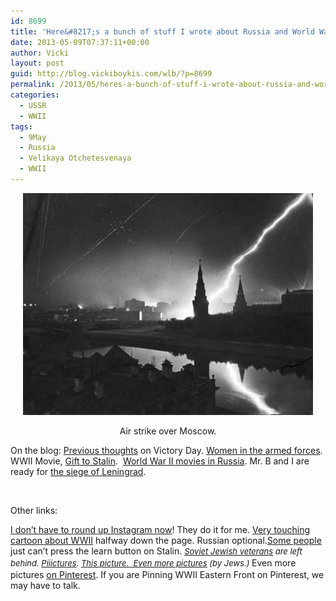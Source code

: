 ```yaml
---
id: 8699
title: 'Here&#8217;s a bunch of stuff I wrote about Russia and World War 2'
date: 2013-05-09T07:37:11+00:00
author: Vicki
layout: post
guid: http://blog.vickiboykis.com/wlb/?p=8699
permalink: /2013/05/heres-a-bunch-of-stuff-i-wrote-about-russia-and-world-war-2/
categories:
  - USSR
  - WWII
tags:
  - 9May
  - Russia
  - Velikaya Otchetesvenaya
  - WWII
---
```

<p style="text-align: center;">
  <a href="https://raw.githubusercontent.com/veekaybee/wlb/gh-pages/assets/images/2013/05/moscow.jpg"><img class="aligncenter  wp-image-8700" alt="moscow" src="https://raw.githubusercontent.com/veekaybee/wlb/gh-pages/assets/images/2013/05/moscow-580x444.jpg" width="464" height="355" /></a>
</p>

<p style="text-align: center;">
  Air strike over Moscow.
</p>

On the blog: <a href="http://blog.vickiboykis.com/wlb/2009/05/may-9-the-day-we-pwned-the-germans/" target="_blank">Previous thoughts</a> on Victory Day. <a href="http://blog.vickiboykis.com/wlb/2013/02/women-in-combat-in-the-american-armed-forces/" target="_blank">Women in the armed forces</a>. WWII Movie, <a href="http://blog.vickiboykis.com/wlb/2009/12/movie-review-gift-to-stalin-%D0%BF%D0%BE%D0%B4%D0%B0%D1%80%D0%BE%D0%BA-%D1%81%D1%82%D0%B0%D0%BB%D0%B8%D0%BD%D1%83-and-interview-with-cast/" target="_blank">Gift to Stalin</a>.  <a href="http://blog.vickiboykis.com/wlb/2012/07/its-always-independence-day-in-russia/" target="_blank">World War II movies in Russia</a>. Mr. B and I are ready for <a href="http://blog.vickiboykis.com/wlb/2012/05/mr-b-and-i-are-prepared-for-anything-anything-being-either-pogroms-or-the-siege-of-leningrad/" target="_blank">the siege of Leningrad</a>.

&nbsp;

Other links:

<a href="http://blog.instagram.com/post/49980945255/victoryday" target="_blank">I don&#8217;t have to round up Instagram now</a>! They do it for me. <a href="http://www.snob.ru/selected/entry/60289" target="_blank">Very touching cartoon about WWII</a> halfway down the page. Russian optional.<a href="https://twitter.com/debri_dv/status/332435139927887872" target="_blank">Some people</a> just can&#8217;t press the learn button on Stalin. <em id="__mceDel" style="font-size: 13px; line-height: 19px;"><em id="__mceDel"><em id="__mceDel"><em id="__mceDel"><a href="http://www.haaretz.com/jewish-world/jewish-world-features/jewish-veterans-of-soviet-red-army-suffering-in-solitude-1.519350" target="_blank">Soviet Jewish veterans</a> are left behind. </em></em></em></em><em id="__mceDel" style="font-size: 13px; line-height: 19px;"><em id="__mceDel"><em id="__mceDel"><em id="__mceDel"><em id="__mceDel"><a href="http://englishrussia.com/2012/05/10/world-war-ii-in-photographs/" target="_blank">Piiictures</a>. </em></em></em></em></em><em id="__mceDel" style="font-size: 13px; line-height: 19px;"><em id="__mceDel"><em id="__mceDel"><em id="__mceDel"><em id="__mceDel"><em id="__mceDel"><a href="http://life.time.com/history/world-war-ii-classic-photos-from-life-magazine/#9" target="_blank">This picture. </a><a href="http://englishrussia.com/2007/08/14/world-war-2-photos-by-dmitri-baltermants/" target="_blank"> Even more pictures</a> (by Jews.) </em></em></em></em></em></em>Even more pictures <a href="http://pinterest.com/jsherman75/wwii-russian-front/" target="_blank">on Pinterest</a>. If you are Pinning WWII Eastern Front on Pinterest, we may have to talk.